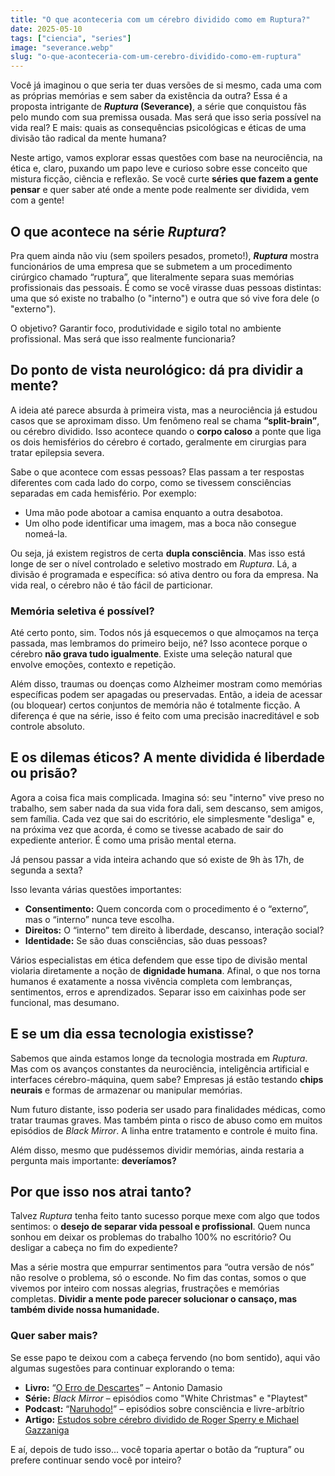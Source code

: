 ```yaml
---
title: "O que aconteceria com um cérebro dividido como em Ruptura?"
date: 2025-05-10
tags: ["ciencia", "series"]
image: "severance.webp"
slug: "o-que-aconteceria-com-um-cerebro-dividido-como-em-ruptura"
---
```


Você já imaginou o que seria ter duas versões de si mesmo, cada uma com as próprias memórias e sem saber da existência da outra? Essa é a proposta intrigante de **_Ruptura_ (Severance)**, a série que conquistou fãs pelo mundo com sua premissa ousada. Mas será que isso seria possível na vida real? E mais: quais as consequências psicológicas e éticas de uma divisão tão radical da mente humana?

Neste artigo, vamos explorar essas questões com base na neurociência, na ética e, claro, puxando um papo leve e curioso sobre esse conceito que mistura ficção, ciência e reflexão. Se você curte **séries que fazem a gente pensar** e quer saber até onde a mente pode realmente ser dividida, vem com a gente!

## O que acontece na série _Ruptura_?

Pra quem ainda não viu (sem spoilers pesados, prometo!), **_Ruptura_** mostra funcionários de uma empresa que se submetem a um procedimento cirúrgico chamado “ruptura”, que literalmente separa suas memórias profissionais das pessoais. É como se você virasse duas pessoas distintas: uma que só existe no trabalho (o "interno") e outra que só vive fora dele (o "externo").

O objetivo? Garantir foco, produtividade e sigilo total no ambiente profissional. Mas será que isso realmente funcionaria?

## Do ponto de vista neurológico: dá pra dividir a mente?

A ideia até parece absurda à primeira vista, mas a neurociência já estudou casos que se aproximam disso. Um fenômeno real se chama **“split-brain”**, ou cérebro dividido. Isso acontece quando o **corpo caloso** a ponte que liga os dois hemisférios do cérebro é cortado, geralmente em cirurgias para tratar epilepsia severa.

Sabe o que acontece com essas pessoas? Elas passam a ter respostas diferentes com cada lado do corpo, como se tivessem consciências separadas em cada hemisfério. Por exemplo:

*   Uma mão pode abotoar a camisa enquanto a outra desabotoa.
*   Um olho pode identificar uma imagem, mas a boca não consegue nomeá-la.

Ou seja, já existem registros de certa **dupla consciência**. Mas isso está longe de ser o nível controlado e seletivo mostrado em _Ruptura_. Lá, a divisão é programada e específica: só ativa dentro ou fora da empresa. Na vida real, o cérebro não é tão fácil de particionar.

### Memória seletiva é possível?

Até certo ponto, sim. Todos nós já esquecemos o que almoçamos na terça passada, mas lembramos do primeiro beijo, né? Isso acontece porque o cérebro **não grava tudo igualmente**. Existe uma seleção natural que envolve emoções, contexto e repetição.

Além disso, traumas ou doenças como Alzheimer mostram como memórias específicas podem ser apagadas ou preservadas. Então, a ideia de acessar (ou bloquear) certos conjuntos de memória não é totalmente ficção. A diferença é que na série, isso é feito com uma precisão inacreditável e sob controle absoluto.

## E os dilemas éticos? A mente dividida é liberdade ou prisão?

Agora a coisa fica mais complicada. Imagina só: seu "interno" vive preso no trabalho, sem saber nada da sua vida fora dali, sem descanso, sem amigos, sem família. Cada vez que sai do escritório, ele simplesmente "desliga" e, na próxima vez que acorda, é como se tivesse acabado de sair do expediente anterior. É como uma prisão mental eterna.

Já pensou passar a vida inteira achando que só existe de 9h às 17h, de segunda a sexta?

Isso levanta várias questões importantes:

*   **Consentimento:** Quem concorda com o procedimento é o “externo”, mas o “interno” nunca teve escolha.
*   **Direitos:** O “interno” tem direito à liberdade, descanso, interação social?
*   **Identidade:** Se são duas consciências, são duas pessoas?

Vários especialistas em ética defendem que esse tipo de divisão mental violaria diretamente a noção de **dignidade humana**. Afinal, o que nos torna humanos é exatamente a nossa vivência completa com lembranças, sentimentos, erros e aprendizados. Separar isso em caixinhas pode ser funcional, mas desumano.

## E se um dia essa tecnologia existisse?

Sabemos que ainda estamos longe da tecnologia mostrada em _Ruptura_. Mas com os avanços constantes da neurociência, inteligência artificial e interfaces cérebro-máquina, quem sabe? Empresas já estão testando **chips neurais** e formas de armazenar ou manipular memórias.

Num futuro distante, isso poderia ser usado para finalidades médicas, como tratar traumas graves. Mas também pinta o risco de abuso como em muitos episódios de _Black Mirror_. A linha entre tratamento e controle é muito fina.

Além disso, mesmo que pudéssemos dividir memórias, ainda restaria a pergunta mais importante: **deveríamos?**

## Por que isso nos atrai tanto?

Talvez _Ruptura_ tenha feito tanto sucesso porque mexe com algo que todos sentimos: o **desejo de separar vida pessoal e profissional**. Quem nunca sonhou em deixar os problemas do trabalho 100% no escritório? Ou desligar a cabeça no fim do expediente?

Mas a série mostra que empurrar sentimentos para “outra versão de nós” não resolve o problema, só o esconde. No fim das contas, somos o que vivemos por inteiro com nossas alegrias, frustrações e memórias completas. **Dividir a mente pode parecer solucionar o cansaço, mas também divide nossa humanidade.**

### Quer saber mais?

Se esse papo te deixou com a cabeça fervendo (no bom sentido), aqui vão algumas sugestões para continuar explorando o tema:

*   **Livro:** “[O Erro de Descartes](https://amzn.to/459wwb0)” – Antonio Damasio
*   **Série:** _Black Mirror_ – episódios como "White Christmas" e "Playtest"
*   **Podcast:** “[Naruhodo!](https://www.b9.com.br/shows/naruhodo/)” – episódios sobre consciência e livre-arbítrio
*   **Artigo:** [Estudos sobre cérebro dividido de Roger Sperry e Michael Gazzaniga](https://aeon.co/ideas/when-you-split-the-brain-do-you-split-the-person)

E aí, depois de tudo isso... você toparia apertar o botão da “ruptura” ou prefere continuar sendo você por inteiro?